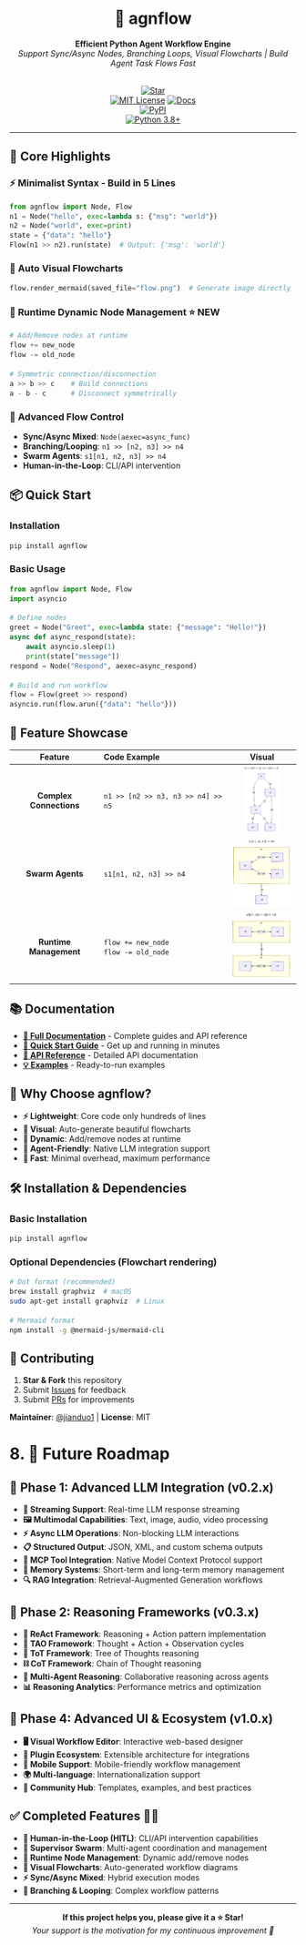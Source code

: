 <div align="center">
  <h1>🚀 agnflow</h1>
  <strong>Efficient Python Agent Workflow Engine</strong>
  <br>
  <em>Support Sync/Async Nodes, Branching Loops, Visual Flowcharts | Build Agent Task Flows Fast</em>
  <br><br>
  
  [![Star](https://img.shields.io/github/stars/jianduo1/agnflow?style=social)](https://github.com/jianduo1/agnflow)  
  [![MIT License](https://img.shields.io/badge/License-MIT-yellow.svg)](LICENSE) 
  [![Docs](https://img.shields.io/badge/docs-latest-blue.svg)](https://jianduo1.github.io/agnflow/)  
  [![PyPI](https://img.shields.io/badge/pypi-v0.1.4-blue.svg)](https://pypi.org/project/agnflow/)  
  [![Python 3.8+](https://img.shields.io/badge/python-3.8+-blue.svg)](https://www.python.org/downloads/)
</div>

---

## 🎯 Core Highlights

### ⚡ **Minimalist Syntax - Build in 5 Lines**
```python
from agnflow import Node, Flow
n1 = Node("hello", exec=lambda s: {"msg": "world"})
n2 = Node("world", exec=print)
state = {"data": "hello"}
Flow(n1 >> n2).run(state)  # Output: {'msg': 'world'}
```

### 🎨 **Auto Visual Flowcharts**
```python
flow.render_mermaid(saved_file="flow.png")  # Generate image directly
```

### 🔄 **Runtime Dynamic Node Management** ⭐️ **NEW**
```python
# Add/Remove nodes at runtime
flow += new_node
flow -= old_node

# Symmetric connection/disconnection
a >> b >> c    # Build connections
a - b - c      # Disconnect symmetrically
```

### 🚀 **Advanced Flow Control**
- **Sync/Async Mixed**: `Node(aexec=async_func)`
- **Branching/Looping**: `n1 >> [n2, n3] >> n4`
- **Swarm Agents**: `s1[n1, n2, n3] >> n4`
- **Human-in-the-Loop**: CLI/API intervention

## 📦 Quick Start

### Installation
```bash
pip install agnflow
```

### Basic Usage
```python
from agnflow import Node, Flow
import asyncio

# Define nodes
greet = Node("Greet", exec=lambda state: {"message": "Hello!"})
async def async_respond(state):
    await asyncio.sleep(1)
    print(state["message"])
respond = Node("Respond", aexec=async_respond)

# Build and run workflow
flow = Flow(greet >> respond)
asyncio.run(flow.arun({"data": "hello"}))
```

## 🎨 Feature Showcase

| Feature | Code Example | Visual |
|:-------:|:-------------|:------:|
| **Complex Connections** | `n1 >> [n2 >> n3, n3 >> n4] >> n5` | <img src="https://raw.githubusercontent.com/jianduo1/agnflow/main/assets/node_mermaid.png" height="120" alt="Complex Connections"> |
| **Swarm Agents** | `s1[n1, n2, n3] >> n4` | <img src="https://raw.githubusercontent.com/jianduo1/agnflow/main/assets/supervisor_mermaid.png" height="120" alt="Swarm Agents"> |
| **Runtime Management** | `flow += new_node`<br>`flow -= old_node` | <img src="https://raw.githubusercontent.com/jianduo1/agnflow/main/assets/swarm_mermaid3.png" height="120" alt="Runtime Management"> |

## 📚 Documentation

- **[📖 Full Documentation](https://jianduo1.github.io/agnflow/)** - Complete guides and API reference
- **[🚀 Quick Start Guide](https://jianduo1.github.io/agnflow/getting-started/)** - Get up and running in minutes
- **[🔧 API Reference](https://jianduo1.github.io/agnflow/api/)** - Detailed API documentation
- **[💡 Examples](https://github.com/jianduo1/agnflow/tree/main/examples)** - Ready-to-run examples

## 🎯 Why Choose agnflow?

- **⚡ Lightweight**: Core code only hundreds of lines
- **🎨 Visual**: Auto-generate beautiful flowcharts
- **🔄 Dynamic**: Add/remove nodes at runtime
- **🤖 Agent-Friendly**: Native LLM integration support
- **🚀 Fast**: Minimal overhead, maximum performance

## 🛠️ Installation & Dependencies

### Basic Installation
```bash
pip install agnflow
```

### Optional Dependencies (Flowchart rendering)
```bash
# Dot format (recommended)
brew install graphviz  # macOS
sudo apt-get install graphviz  # Linux

# Mermaid format
npm install -g @mermaid-js/mermaid-cli
```

## 🤝 Contributing

1. **Star & Fork** this repository
2. Submit [Issues](https://github.com/jianduo1/agnflow/issues) for feedback
3. Submit [PRs](https://github.com/jianduo1/agnflow/pulls) for improvements

**Maintainer**: [@jianduo1](https://github.com/jianduo1) | **License**: MIT

# 8. 🔮 Future Roadmap

## 🧠 **Phase 1: Advanced LLM Integration (v0.2.x)**
- **🔄 Streaming Support**: Real-time LLM response streaming
- **🖼️ Multimodal Capabilities**: Text, image, audio, video processing
- **⚡ Async LLM Operations**: Non-blocking LLM interactions
- **📋 Structured Output**: JSON, XML, and custom schema outputs
- **🔗 MCP Tool Integration**: Native Model Context Protocol support
- **💾 Memory Systems**: Short-term and long-term memory management
- **🔍 RAG Integration**: Retrieval-Augmented Generation workflows

## 🤔 **Phase 2: Reasoning Frameworks (v0.3.x)**
- **🔗 ReAct Framework**: Reasoning + Action pattern implementation
- **🔄 TAO Framework**: Thought + Action + Observation cycles
- **🌳 ToT Framework**: Tree of Thoughts reasoning
- **⛓️ CoT Framework**: Chain of Thought reasoning
- **🎯 Multi-Agent Reasoning**: Collaborative reasoning across agents
- **📊 Reasoning Analytics**: Performance metrics and optimization
<!-- 
## 🌐 **Phase 3: Enterprise & Cloud (v0.4.x)**
- **☁️ Cloud Deployment**: One-click deployment to major platforms
- **🔄 Distributed Execution**: Multi-machine workflow orchestration
- **📈 Auto-scaling**: Dynamic resource allocation
- **🔐 Enterprise Security**: SSO, LDAP, and compliance features
- **📊 Advanced Monitoring**: Real-time workflow analytics 
-->

## 🎨 **Phase 4: Advanced UI & Ecosystem (v1.0.x)**
- **🖥️ Visual Workflow Editor**: Interactive web-based designer
- **🔌 Plugin Ecosystem**: Extensible architecture for integrations
- **📱 Mobile Support**: Mobile-friendly workflow management
- **🌍 Multi-language**: Internationalization support
- **🤝 Community Hub**: Templates, examples, and best practices

## ✅ **Completed Features** 👏🏻
- **👥 Human-in-the-Loop (HITL)**: CLI/API intervention capabilities
- **🐝 Supervisor Swarm**: Multi-agent coordination and management
- **🔄 Runtime Node Management**: Dynamic add/remove nodes
- **🎨 Visual Flowcharts**: Auto-generated workflow diagrams
- **⚡ Sync/Async Mixed**: Hybrid execution modes
- **🌿 Branching & Looping**: Complex workflow patterns

---

<div align="center">
  <strong>If this project helps you, please give it a ⭐️ Star!</strong>
  <br>
  <em>Your support is the motivation for my continuous improvement 💪</em>
</div>
